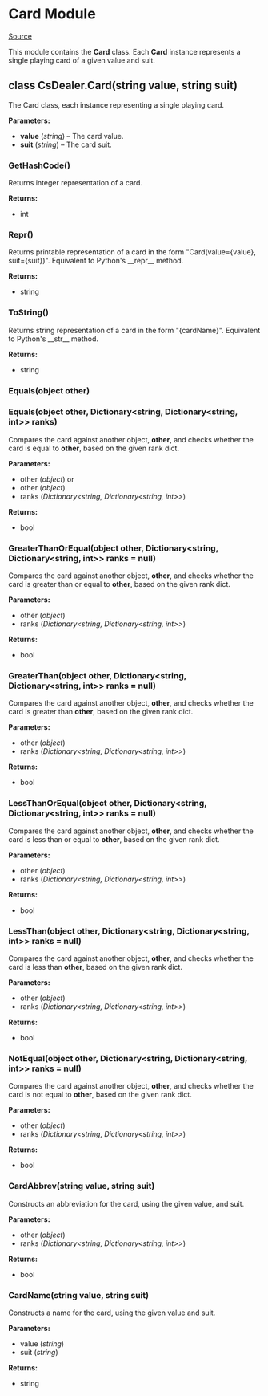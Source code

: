 # Card Module

[Source](../CsDealer/Card.cs)

This module contains the  **Card**  class. Each  **Card**  instance represents a single playing card of a given value and suit.

## class CsDealer.Card(string value, string suit)

The Card class, each instance representing a single playing card.

**Parameters:**
- **value**  (_string_) – The card value.
- **suit**  (_string_) – The card suit.

### GetHashCode()

Returns integer representation of a card.

**Returns:**
- int

### Repr()

Returns printable representation of a card in the form "Card(value={value}, suit={suit})". Equivalent to Python's \_\_repr\_\_ method.

**Returns:**
- string

### ToString()

Returns string representation of a card in the form "{cardName}". Equivalent to Python's \_\_str\_\_ method.

**Returns:**
- string

### Equals(object other)
### Equals(object other, Dictionary\<string, Dictionary\<string, int>> ranks)

Compares the card against another object,  **other**, and checks whether the card is equal to  **other**, based on the given rank dict.

**Parameters:**
- other (_object_) 
or
- other (_object_)
- ranks (_Dictionary\<string, Dictionary\<string, int>>_)

**Returns:**
- bool

### GreaterThanOrEqual(object other, Dictionary\<string, Dictionary\<string, int>> ranks = null)

Compares the card against another object,  **other**, and checks whether the card is greater than or equal to  **other**, based on the given rank dict.

**Parameters:**
- other (_object_)
- ranks (_Dictionary\<string, Dictionary\<string, int>>_)

**Returns:**
- bool

### GreaterThan(object other, Dictionary\<string, Dictionary\<string, int>> ranks = null)

Compares the card against another object,  **other**, and checks whether the card is greater than  **other**, based on the given rank dict.

**Parameters:**
- other (_object_)
- ranks (_Dictionary\<string, Dictionary\<string, int>>_)

**Returns:**
- bool

### LessThanOrEqual(object other, Dictionary\<string, Dictionary\<string, int>> ranks = null)

Compares the card against another object,  **other**, and checks whether the card is less than or equal to  **other**, based on the given rank dict.

**Parameters:**
- other (_object_)
- ranks (_Dictionary\<string, Dictionary\<string, int>>_)

**Returns:**
- bool

### LessThan(object other, Dictionary\<string, Dictionary\<string, int>> ranks = null)

Compares the card against another object,  **other**, and checks whether the card is less than  **other**, based on the given rank dict.

**Parameters:**
- other (_object_)
- ranks (_Dictionary\<string, Dictionary\<string, int>>_)

**Returns:**
- bool

### NotEqual(object other, Dictionary\<string, Dictionary\<string, int>> ranks = null)
Compares the card against another object,  **other**, and checks whether the card is not equal to  **other**, based on the given rank dict.

**Parameters:**
- other (_object_)
- ranks (_Dictionary\<string, Dictionary\<string, int>>_)

**Returns:**
- bool

### CardAbbrev(string value, string suit)
Constructs an abbreviation for the card, using the given value, and suit.

**Parameters:**
- other (_object_)
- ranks (_Dictionary\<string, Dictionary\<string, int>>_)

**Returns:**
- bool

### CardName(string value, string suit)
Constructs a name for the card, using the given value and suit.

**Parameters:**
- value (_string_)
- suit (_string_)

**Returns:**
- string
